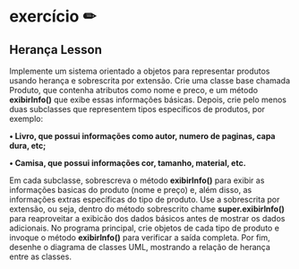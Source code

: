 # exercício ✏

## Herança Lesson  
Implemente um sistema orientado a objetos para representar produtos
usando herança e sobrescrita por extensão. Crie uma classe base chamada Produto,
que contenha atributos como nome e preco, e um método **exibirInfo()** que exibe essas
informações básicas. Depois, crie pelo menos duas subclasses que representem tipos específicos de produtos, por exemplo:

**• Livro, que possui informações como autor, numero de paginas, capa dura, etc;**

**• Camisa, que possui informações cor, tamanho, material, etc.**

Em cada subclasse, sobrescreva o método __exibirInfo()__ para exibir as informações basicas
do produto (nome e preço) e, além disso, as informações extras específicas do tipo de
produto. Use a sobrescrita por extensão, ou seja, dentro do método sobrescrito chame
__super.exibirInfo()__ para reaproveitar a exibicão dos dados básicos antes de mostrar os
dados adicionais. No programa principal, crie objetos de cada tipo de produto e invoque
o método __exibirInfo()__ para verificar a saída completa. Por fim, desenhe o diagrama de
classes UML, mostrando a relação de herança entre as classes.
